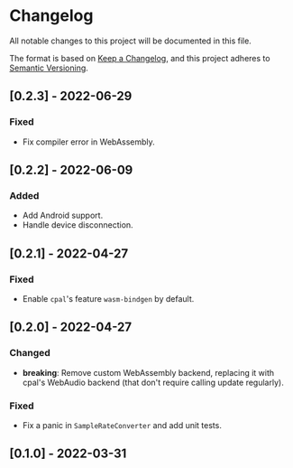 # Changelog
All notable changes to this project will be documented in this file.

The format is based on [Keep a Changelog](https://keepachangelog.com/en/1.0.0/),
and this project adheres to [Semantic Versioning](https://semver.org/spec/v2.0.0.html).

## [0.2.3] - 2022-06-29

### Fixed

- Fix compiler error in WebAssembly.

## [0.2.2] - 2022-06-09

### Added

- Add Android support.
- Handle device disconnection.

## [0.2.1] - 2022-04-27

### Fixed

- Enable `cpal`'s feature `wasm-bindgen` by default.

## [0.2.0] - 2022-04-27

### Changed

- **breaking**: Remove custom WebAssembly backend, replacing it with cpal's
  WebAudio backend (that don't require calling update regularly).

### Fixed

- Fix a panic in `SampleRateConverter` and add unit tests.

## [0.1.0] - 2022-03-31

